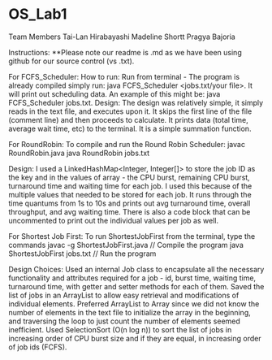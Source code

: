 OS_Lab1
=======

Team Members
Tai-Lan Hirabayashi
Madeline Shortt
Pragya Bajoria

Instructions:
**Please note our readme is .md as we have been using github for our source control (vs .txt). 

For FCFS_Scheduler:
How to run: Run from terminal - The program is already compiled simply run:  java FCFS_Scheduler <jobs.txt/your file>.  It will print out scheduling data. An example of this might be: java FCFS_Scheduler jobs.txt. 
Design: The design was relatively simple, it simply reads in the text file, and executes upon it. It skips the first line of the file (comment line) and then proceeds to calculate. It prints data (total time, average wait time, etc) to the terminal. It is a simple summation function. 

For RoundRobin:
To compile and run the Round Robin Scheduler:
javac RoundRobin.java
java RoundRobin jobs.txt
	
Design: 
I used a LinkedHashMap<Integer, Integer[]> to store the job ID as the key and in the values of array -  the CPU burst, remaining CPU burst, turnaround time and waiting time for each job. I used this because of the multiple values that needed to be stored for each job. It runs through the time quantums from 1s to 10s and prints out avg turnaround time, overall throughput, and avg waiting time. There is also a code block that can be uncommented to print out the individual values per job as well.

For Shortest Job First:
To run ShortestJobFirst from the terminal, type the commands
javac -g ShortestJobFirst.java 	// Compile the program
	java ShortestJobFirst jobs.txt		// Run the program	

Design Choices:
Used an internal Job class to encapsulate all the necessary functionality and attributes required for a job - id, burst time, waiting time, turnaround time, with getter and setter methods for each of them. 
Saved the list of jobs in an ArrayList to allow easy retrieval and modifications of individual elements. Preferred ArrayList to Array since we did not know the number of elements in the text file to initialize the array in the beginning, and traversing the loop to just count the number of elements seemed inefficient. 
Used SelectionSort (O(n log n)) to sort the list of jobs in increasing order of CPU burst size and if they are equal, in increasing order of job ids (FCFS). 

